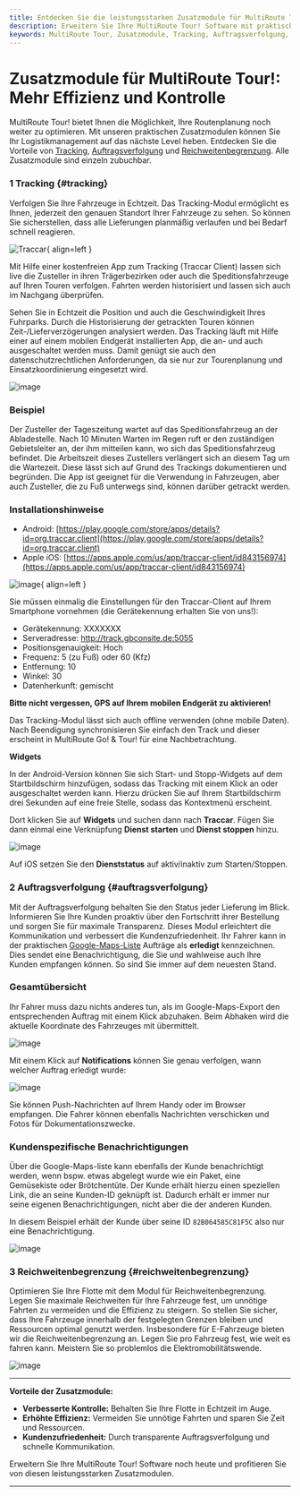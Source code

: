 ```yaml
---
title: Entdecken Sie die leistungsstarken Zusatzmodule für MultiRoute Tour!
description: Erweitern Sie Ihre MultiRoute Tour! Software mit praktischen Zusatzmodulen wie Tracking, Auftragsverfolgung und Reichweitenbegrenzung für eine noch effizientere Routenplanung.
keywords: MultiRoute Tour, Zusatzmodule, Tracking, Auftragsverfolgung, Reichweitenbegrenzung, Routenoptimierung, Logistiksoftware
---
```


# Zusatzmodule für MultiRoute Tour!: Mehr Effizienz und Kontrolle

MultiRoute Tour! bietet Ihnen die Möglichkeit, Ihre Routenplanung noch weiter zu optimieren. Mit unseren praktischen Zusatzmodulen können Sie Ihr Logistikmanagement auf das nächste Level heben. Entdecken Sie die Vorteile von [Tracking](#tracking), [Auftragsverfolgung](#auftragsverfolgung) und [Reichweitenbegrenzung](#reichweitenbegrenzung). Alle Zusatzmodule sind einzeln zubuchbar.



### 1 Tracking {#tracking}

Verfolgen Sie Ihre Fahrzeuge in Echtzeit. Das Tracking-Modul ermöglicht es Ihnen, jederzeit den genauen Standort Ihrer Fahrzeuge zu sehen. So können Sie sicherstellen, dass alle Lieferungen planmäßig verlaufen und bei Bedarf schnell reagieren. 

![Traccar](https://github.com/gbconsite/MultiRoute-Tour/assets/47481567/dad38292-9681-4724-99b1-0e68fdf13187){ align=left }

Mit Hilfe einer kostenfreien App zum Tracking (Traccar Client) lassen sich live die Zusteller
in ihren Trägerbezirken oder auch die Speditionsfahrzeuge auf Ihren Touren verfolgen.
Fahrten werden historisiert und lassen sich auch im Nachgang überprüfen.

Sehen Sie in Echtzeit die Position und auch die Geschwindigkeit Ihres
Fuhrparks. Durch die Historisierung der getrackten Touren können
Zeit-/Lieferverzögerungen analysiert werden.
Das Tracking läuft mit Hilfe einer auf einem mobilen Endgerät
installierten App, die an- und auch ausgeschaltet werden muss. Damit
genügt sie auch den datenschutzrechtlichen Anforderungen, da sie
nur zur Tourenplanung und Einsatzkoordinierung eingesetzt wird. 

![image](https://github.com/gbconsite/MultiRoute-Tour/assets/47481567/24a30b21-792b-48d3-8326-a8d409073e68)

### Beispiel
Der Zusteller der Tageszeitung wartet auf das Speditionsfahrzeug an
der Abladestelle. Nach 10 Minuten Warten im Regen ruft er den
zuständigen Gebietsleiter an, der ihm mitteilen kann, wo sich das
Speditionsfahrzeug befindet. Die Arbeitszeit dieses Zustellers
verlängert sich an diesem Tag um die Wartezeit. Diese lässt sich auf
Grund des Trackings dokumentieren und begründen.
Die App ist geeignet für die Verwendung in Fahrzeugen, aber auch Zusteller, die zu Fuß unterwegs
sind, können darüber getrackt werden. 

### Installationshinweise

- Android: [https://play.google.com/store/apps/details?id=org.traccar.client](https://play.google.com/store/apps/details?id=org.traccar.client)
- Apple iOS: [https://apps.apple.com/us/app/traccar-client/id843156974](https://apps.apple.com/us/app/traccar-client/id843156974)

![image](https://github.com/gbconsite/MultiRoute-Tour/assets/47481567/7c13f127-ca6a-41d9-959d-e06d5e96261e){ align=left }

Sie müssen einmalig die Einstellungen für den Traccar-Client auf Ihrem Smartphone vornehmen (die Gerätekennung erhalten Sie von uns!):

- Gerätekennung: XXXXXXX
- Serveradresse: http://track.gbconsite.de:5055
- Positionsgenauigkeit: Hoch
- Frequenz: 5 (zu Fuß) oder 60 (Kfz)
- Entfernung: 10
- Winkel: 30
- Datenherkunft: gemischt 


**Bitte nicht vergessen, GPS auf Ihrem mobilen Endgerät zu aktivieren!**

Das Tracking-Modul lässt sich auch offline verwenden (ohne mobile Daten). Nach Beendigung
synchronisieren Sie einfach den Track und dieser erscheint in MultiRoute Go! & Tour! für eine
Nachbetrachtung. 

**Widgets**

In der Android-Version können Sie sich Start- und Stopp-Widgets auf dem Startbildschirm hinzufügen, sodass das Tracking mit einem Klick an oder ausgeschaltet werden kann.
Hierzu drücken Sie auf Ihrem Startbildschirm drei Sekunden auf eine freie Stelle, sodass das Kontextmenü erscheint. 

Dort klicken Sie auf **Widgets** und suchen dann nach **Traccar**.
Fügen Sie dann einmal eine Verknüpfung **Dienst starten** und **Dienst stoppen** hinzu.

![image](https://github.com/gbconsite/MultiRoute-Tour/assets/47481567/2b982684-3e8d-4267-b55b-ab8f7d5ac8a7)

Auf iOS setzen Sie den **Dienststatus** auf aktiv/inaktiv zum Starten/Stoppen. 



### 2 Auftragsverfolgung {#auftragsverfolgung}

Mit der Auftragsverfolgung behalten Sie den Status jeder Lieferung im Blick. Informieren Sie Ihre Kunden proaktiv über den Fortschritt ihrer Bestellung und sorgen Sie für maximale Transparenz. Dieses Modul erleichtert die Kommunikation und verbessert die Kundenzufriedenheit.
Ihr Fahrer kann in der praktischen [Google-Maps-Liste](../tour/#tour-exportieren) Aufträge als **erledigt** kennzeichnen. Dies sendet eine Benachrichtigung, die Sie und wahlweise auch Ihre Kunden empfangen können. So sind Sie immer auf dem neuesten Stand.

### Gesamtübersicht

Ihr Fahrer muss dazu nichts anderes tun, als im Google-Maps-Export den entsprechenden Auftrag mit einem Klick abzuhaken. Beim Abhaken wird die aktuelle Koordinate des Fahrzeuges mit übermittelt.

![image](https://github.com/gbconsite/MultiRoute-Tour/assets/47481567/4bfcaa0f-511c-4e68-b512-c53a44c78916)

Mit einem Klick auf **Notifications** können Sie genau verfolgen, wann welcher Auftrag erledigt wurde:

![image](https://github.com/gbconsite/MultiRoute-Tour/assets/47481567/556ccb44-bce9-40c3-9007-7e1d2cae8c19)

Sie können Push-Nachrichten auf Ihrem Handy oder im Browser empfangen. Die Fahrer können ebenfalls Nachrichten verschicken und Fotos für Dokumentationszwecke.

### Kundenspezifische Benachrichtigungen

Über die Google-Maps-liste kann ebenfalls der Kunde benachrichtigt werden, wenn bspw. etwas abgelegt wurde wie ein Paket, eine Gemüsekiste oder Brötchentüte. Der Kunde erhält hierzu einen speziellen Link, die an seine Kunden-ID geknüpft ist. Dadurch erhält er immer nur seine eigenen Benachrichtigungen, nicht aber die der anderen Kunden.

In diesem Beispiel erhält der Kunde über seine ID `82B064585C81F5C` also nur eine Benachrichtigung.

![image](https://github.com/gbconsite/MultiRoute-Tour/assets/47481567/df52f469-1813-423a-9a72-2d6d9ef71b4a)

### 3 Reichweitenbegrenzung {#reichweitenbegrenzung}

Optimieren Sie Ihre Flotte mit dem Modul für Reichweitenbegrenzung. Legen Sie maximale Reichweiten für Ihre Fahrzeuge fest, um unnötige Fahrten zu vermeiden und die Effizienz zu steigern. So stellen Sie sicher, dass Ihre Fahrzeuge innerhalb der festgelegten Grenzen bleiben und Ressourcen optimal genutzt werden.
Insbesondere für E-Fahrzeuge bieten wir die Reichweitenbegrenzung an. Legen Sie pro Fahrzeug fest, wie weit es fahren kann. Meistern Sie so problemlos die Elektromobilitätswende.

![image](https://github.com/user-attachments/assets/f6d196db-fbe2-4bfc-8464-e4e4c3c970e0)

---

**Vorteile der Zusatzmodule:**
- **Verbesserte Kontrolle:** Behalten Sie Ihre Flotte in Echtzeit im Auge.
- **Erhöhte Effizienz:** Vermeiden Sie unnötige Fahrten und sparen Sie Zeit und Ressourcen.
- **Kundenzufriedenheit:** Durch transparente Auftragsverfolgung und schnelle Kommunikation.

Erweitern Sie Ihre MultiRoute Tour! Software noch heute und profitieren Sie von diesen leistungsstarken Zusatzmodulen.

---



